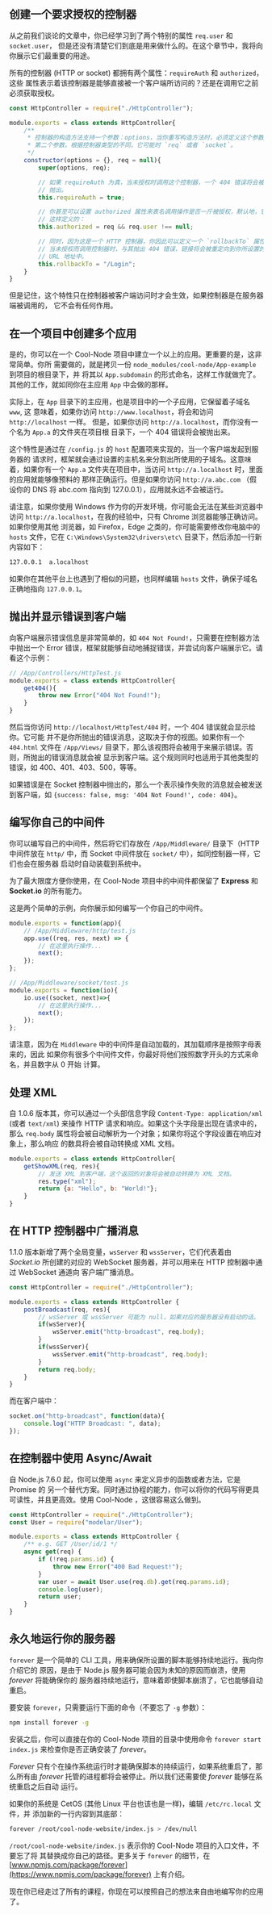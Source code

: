 ## 创建一个要求授权的控制器

从之前我们谈论的文章中，你已经学习到了两个特别的属性 `req.user` 和 `socket.user`，
但是还没有清楚它们到底是用来做什么的。在这个章节中，我将向你展示它们最重要的用途。

所有的控制器 (HTTP or socket) 都拥有两个属性：`requireAuth` 和 `authorized`，这些
属性表示着该控制器是能够直接被一个客户端所访问的？还是在调用它之前必须获取授权。

```javascript
const HttpController = require("./HttpController");

module.exports = class extends HttpController{
    /**
     * 控制器的构造方法支持一个参数：options，当你重写构造方法时，必须定义这个参数。
     * 第二个参数，根据控制器类型的不同，它可能时 `req` 或者 `socket`。
     */
    constructor(options = {}, req = null){
        super(options, req);

        // 如果 requireAuth 为真，当未授权时调用这个控制器，一个 404 错误将会被
        // 抛出。
        this.requireAuth = true;

        // 你甚至可以设置 authorized 属性来表名调用操作是否一斤被授权，默认地，它是
        // 这样定义的：
        this.authorized = req && req.user !== null;

        // 同时，因为这是一个 HTTP 控制器，你因此可以定义一个 `rollbackTo` 属性，
        // 当未授权而调用控制器时，与其抛出 404 错误，链接将会被重定向到你所设置的 
        // URL 地址中。
        this.rollbackTo = "/Login";
    }
}
```

但是记住，这个特性只在控制器被客户端访问时才会生效，如果控制器是在服务器端被调用的，
它不会有任何作用。

## 在一个项目中创建多个应用

是的，你可以在一个 Cool-Node 项目中建立一个以上的应用。更重要的是，这非常简单。你所
需要做的，就是拷贝一份 `node_modules/cool-node/App-example` 到项目的根目录下，并
将其以 `App.subdomain` 的形式命名，这样工作就做完了。其他的工作，就如同你在主应用 
`App` 中会做的那样。

实际上，在 `App` 目录下的主应用，也是项目中的一个子应用，它保留着子域名 `www`, 这
意味着，如果你访问 `http://www.localhost`，将会和访问 `http://localhost` 一样。
但是，如果你访问 `http://a.localhost`，而你没有一个名为 `App.a` 的文件夹在项目根
目录下，一个 404 错误将会被抛出来。

这个特性是通过在 `/config.js` 的 `host` 配置项来实现的，当一个客户端发起到服务器的
请求时，框架就会通过设置的主机名来分割出所使用的子域名。这意味着，如果你有一个 
`App.a` 文件夹在项目中，当访问 `http://a.localhost` 时，里面的应用就能够像预料的
那样正确运行。但是如果你访问 `http://a.abc.com` （假设你的 DNS 将 abc.com 指向到
127.0.0.1），应用就永远不会被运行。

请注意，如果你使用 Windows 作为你的开发环境，你可能会无法在某些浏览器中访问 
`http://a.localhost`，在我的经验中，只有 Chrome 浏览器能够正确访问。如果你使用其他
浏览器，如 Firefox，Edge 之类的，你可能需要修改你电脑中的 `hosts` 文件，它在 
`C:\Windows\System32\drivers\etc\` 目录下，然后添加一行新内容如下：

```sh
127.0.0.1  a.localhost
```

如果你在其他平台上也遇到了相似的问题，也同样编辑 `hosts` 文件，确保子域名正确地指向 
`127.0.0.1`。

## 抛出并显示错误到客户端

向客户端展示错误信息是非常简单的，如 `404 Not Found!`，只需要在控制器方法中抛出一个 
Error 错误，框架就能够自动地捕捉错误，并尝试向客户端展示它。请看这个示例：

```javascript
// /App/Controllers/HttpTest.js
module.exports = class extends HttpController{
    get404(){
        throw new Error("404 Not Found!");
    }
}
```

然后当你访问 `http://localhost/HttpTest/404` 时，一个 404 错误就会显示给你。它可能
并不是你所抛出的错误消息，这取决于你的视图。如果你有一个 `404.html` 文件在 
`/App/Views/` 目录下，那么该视图将会被用于来展示错误。否则，所抛出的错误消息就会被
显示到客户端。这个规则同时也适用于其他类型的错误，如 400、401、403、500，等等。

如果错误是在 Socket 控制器中抛出的，那么一个表示操作失败的消息就会被发送到客户端，如
`{success: false, msg: '404 Not Found!', code: 404}`。

## 编写你自己的中间件

你可以编写自己的中间件，然后将它们存放在 `/App/Middleware/` 目录下（HTTP 中间件放在
`http/` 中，而 Socket 中间件放在 `socket/` 中），如同控制器一样，它们也会在服务器
启动时自动装载到系统中。

为了最大限度方便你使用，在 Cool-Node 项目中的中间件都保留了 **Express** 和 
**Socket.io** 的所有能力。

这是两个简单的示例，向你展示如何编写一个你自己的中间件。

```javascript
module.exports = function(app){
    // /App/Middleware/http/test.js
    app.use((req, res, next) => {
        // 在这里执行操作...
        next();
    });
};
```

```javascript
// /App/Middleware/socket/test.js
module.exports = function(io){
    io.use((socket, next)=>{
        // 在这里执行操作...
        next();
    });
};
```

请注意，因为在 `Middleware` 中的中间件是自动加载的，其加载顺序是按照字母表来的，因此
如果你有很多个中间件文件，你最好将他们按照数字开头的方式来命名，并且数字从 0 开始
计算。

## 处理 XML

自 1.0.6 版本其，你可以通过一个头部信息字段 `Content-Type: application/xml` (或者
 `text/xml`) 来操作 HTTP 请求和响应。如果这个头字段是出现在请求中的，那么 
 `req.body` 属性将会被自动解析为一个对象；如果你将这个字段设置在响应对象上，那么响应
 的数具将会被自动转换成 XML 文档。

```javascript
module.exports = class extends HttpController{
    getShowXML(req, res){
        // 发送 XML 到客户端，这个返回的对象将会被自动转换为 XML 文档。
        res.type("xml");
        return {a: "Hello", b: "World!"};
    }
}
```

## 在 HTTP 控制器中广播消息

1.1.0 版本新增了两个全局变量，`wsServer` 和 `wssServer`，它们代表着由 *Socket.io*
所创建的对应的 WebSocket 服务器，并可以用来在 HTTP 控制器中通过 WebSocket 通道向
客户端广播消息。

```javascript
const HttpController = require("./HttpController");

module.exports = class extends HttpController {
    postBroadcast(req, res){
        // wsServer 或 wssServer 可能为 null，如果对应的服务器没有启动的话。
        if(wsServer){
            wsServer.emit("http-broadcast", req.body);
        }
        if(wssServer){
            wssServer.emit("http-broadcast", req.body);
        }
        return req.body;
    }
}
```

而在客户端中：

```javascript
socket.on("http-broadcast", function(data){
    console.log("HTTP Broadcast: ", data);
});
```

## 在控制器中使用 Async/Await

自 Node.js 7.6.0 起，你可以使用 `async` 来定义异步的函数或者方法，它是 Promise 的
另一个替代方案。同时通过协程的能力，你可以将你的代码写得更具可读性，并且更高效。使用 
Cool-Node ，这很容易这么做到。

```javascript
const HttpController = require("./HttpController");
const User = require("modelar/User");

module.exports = class extends HttpController {
    /** e.g. GET /User/id/1 */
    async get(req) {
        if (!req.params.id) {
            throw new Error("400 Bad Request!");
        }
        var user = await User.use(req.db).get(req.params.id);
        console.log(user);
        return user;
    }
}
```

## 永久地运行你的服务器

`forever` 是一个简单的 CLI 工具，用来确保所设置的脚本能够持续地运行。我向你介绍它的
原因，是由于 Node.js 服务器可能会因为未知的原因而崩溃，使用 *forever* 将能确保你的
服务器持续地运行，意味着即使脚本崩溃了，它也能够自动重启。

要安装 `forever`，只需要运行下面的命令（不要忘了 `-g` 参数）：

```sh
npm install forever -g
```

安装之后，你可以直接在你的 Cool-Node 项目的目录中使用命令 `forever start index.js`
来检查你是否正确安装了 *forever*。

*Forever* 只有个在操作系统运行时才能确保脚本的持续运行，如果系统重启了，那么所有由
*forever* 托管的进程都将会被停止。所以我们还需要使 *forever* 能够在系统重启之后自动
运行。

如果你的系统是 CetOS (其他 Linux 平台也该也是一样)，编辑 `/etc/rc.local` 文件，并
添加新的一行内容到其底部：

```sh
forever /root/cool-node-website/index.js > /dev/null
```

`/root/cool-node-website/index.js` 表示你的 Cool-Node 项目的入口文件，不要忘了将
其替换成你自己的路径。更多关于 `forever` 的细节，在 
[www.npmjs.com/package/forever](https://www.npmjs.com/package/forever) 
上有介绍。

现在你已经走过了所有的课程，你现在可以按照自己的想法来自由地编写你的应用了。
